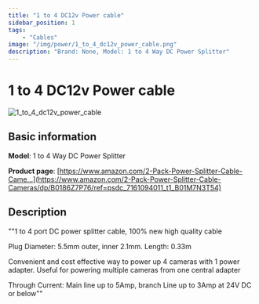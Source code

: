 ```yaml
---
title: "1 to 4 DC12v Power cable"
sidebar_position: 1
tags:
    - "Cables"
image: "/img/power/1_to_4_dc12v_power_cable.png"
description: "Brand: None, Model: 1 to 4 Way DC Power Splitter"
---
```

# 1 to 4 DC12v Power cable

![1_to_4_dc12v_power_cable](/img/power/1_to_4_dc12v_power_cable.png)

## Basic information

**Model**: 1 to 4 Way DC Power Splitter

**Product page**: [https://www.amazon.com/2-Pack-Power-Splitter-Cable-Came...](https://www.amazon.com/2-Pack-Power-Splitter-Cable-Cameras/dp/B0186Z7P76/ref=psdc_7161094011_t1_B01M7N3T54)

## Description

""1 to 4 port DC power splitter cable, 100% new high quality cable

 Plug Diameter: 5\.5mm outer, inner 2\.1mm\. Length: 0\.33m

 Convenient and cost effective way to power up 4 cameras with 1 power adapter\. Useful for powering multiple cameras from one central adapter

 Through Current: Main line up to 5Amp, branch Line up to 3Amp at 24V DC or below""

